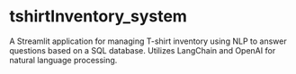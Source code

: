 # tshirtInventory_system
A Streamlit application for managing T-shirt inventory using NLP to answer questions based on a SQL database. Utilizes LangChain and OpenAI for natural language processing.
